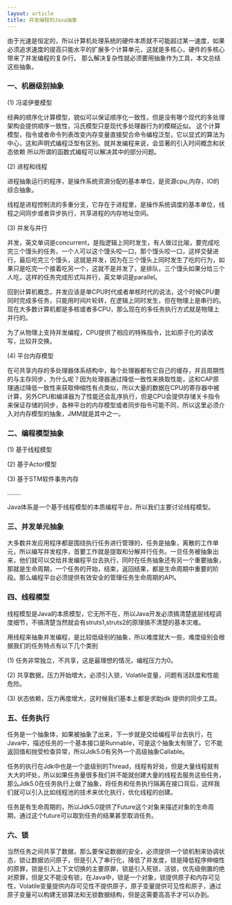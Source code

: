```yaml
---
layout: article
title: 并发编程的Java抽象
---
```


由于光速是恒定的，所以计算机处理系统的硬件本质就不可能超过某一速度，如果必须追求速度的提高只能水平的扩展多个计算单元，这就是多核心，硬件的多核心带来了并发编程的复杂行。
那么解决复杂性就必须要用抽象作为工具，本文总结这些抽象。


### 一、机器级别抽象

(1) 冯诺伊曼模型

经典的顺序化计算模型，貌似可以保证顺序化一致性，但是没有哪个现代的多处理架构会提供顺序一致性，冯氏模型只是现代多处理器行为的模糊近似。
这个计算模型，指令或者命令列表改变内存变量直接契合命令编程泛型，它以显式的算法为中心，这和声明式编程泛型有区别。就并发编程来说，会显著的引入时间概念和状态依赖
所以所谓的函数式编程可以解决其中的部分问题。

(2) 进程和线程

进程抽象运行的程序，是操作系统资源分配的基本单位，是资源cpu,内存，IO的综合抽象。

线程是进程控制流的多重分支，它存在于进程里，是操作系统调度的基本单位，线程之间同步或者异步执行，共享进程的内存地址空间。

(3)  并发与并行

并发，英文单词是concurrent，是指逻辑上同时发生，有人做过比喻，要完成吃完三个馒头的任务，一个人可以这个馒头咬一口，那个馒头咬一口，这样交替进行，最后吃完三个馒头，这就是并发，因为在三个馒头上同时发生了吃的行为，如果只是吃完一个接着吃另一个，这就不是并发了，是排队，三个馒头如果分给三个人吃，这样的任务完成形式叫并行，英文单词是parallel。

回到计算机概念，并发应该是单CPU时代或者单核时代的说法，这个时候CPU要同时完成多任务，只能用时间片轮转，在逻辑上同时发生，但在物理上是串行的。现在大多数计算机都是多核或者多CPU，那么现在的多任务执行方式就是物理上并行的。

为了从物理上支持并发编程，CPU提供了相应的特殊指令，比如原子化的读改写，比较并交换。

(4) 平台内存模型  

在可共享内存的多处理器体系结构中，每个处理器都有它自己的缓存，并且周期性的与主存同步，为什么呢？因为处理器通过降低一致性来换取性能，这和CAP原理通过降低一致性来获取伸缩性有点类似，所以大量的数据在CPU的寄存器中被计算，另外CPU和编译器为了性能还会乱序执行，但是CPU会提供存储关卡指令来保证存储的同步，各种平台的内存模型或者同步指令可能不同，所以这里必须介入对内存模型的抽象，JMM就是其中之一。

### 二、编程模型抽象

(1) 基于线程模型

(2) 基于Actor模型

(3) 基于STM软件事务内存

........

Java体系是一个基于线程模型的本质编程平台，所以我们主要讨论线程模型。

### 三、并发单元抽象

大多数并发应用程序都是围绕执行任务进行管理的，任务是抽象，离散的工作单元，所以编写并发程序，首要工作就是提取和分解并行任务。一旦任务被抽象出来，他们就可以交给并发编程平台去执行，同时在任务抽象还有另一个重要抽象，那就是生命周期，一个任务的开始，结束，返回结果，都是生命周期中重要的阶段。那么编程平台必须提供有效安全的管理任务生命周期的API。

### 四、线程模型

线程模型是Java的本质模型，它无所不在，所以Java开发必须搞清楚底层线程调度细节，不搞清楚当然就会有struts1,struts2的原理搞不清楚的基本灾难。

用线程来抽象并发编程，是比较低级别的抽象，所以难度就大一些，难度级别会根据我们的任务特点有以下几个类别

(1) 任务非常独立，不共享，这是最理想的情况，编程压力为0。

(2) 共享数据，压力开始增大，必须引入锁，Volatile变量，问题有活跃度和性能危险。

(3) 状态依赖，压力再度增大，这时候我们基本上都是求助jdk 提供的同步工具。

### 五、任务执行

任务是一个抽象体，如果被抽象了出来，下一步就是交给编程平台去执行，在Java中，描述任务的一个基本接口是Runnable，可是这个抽象太有限了，它不能返回值和抛受检查异常，所以Jdk5.0有另外一个高级抽象Callable。

任务的执行在Jdk中也是一个底级别的Thread，线程有好处，但是大量线程就有大大的坏处，所以如果任务量很多我们并不能就创建大量的线程去服务这些任务，那么Jdk5.0在任务执行上做了抽象，将任务和任务执行隔离在接口背后，这样我们就可以引入比如线程池的技术来优化执行，优化线程的创建。

任务是有生命周期的，所以Jdk5.0提供了Future这个对象来描述对象的生命周期，通过这个future可以取到任务的结果甚至取消任务。

### 六、锁

当然任务之间共享了数据，那么要保证数据的安全，必须提供一个锁机制来协调状态，锁让数据访问原子，但是引入了串行化，降低了并发度，锁是降低程序伸缩性的原罪，锁是引入上下文切换的主要原罪，锁是引入死锁，活锁，优先级倒置的绝对原罪，但是又不能没有锁，在Java中，锁是一个对象，锁提供原子和内存可见性，Volatile变量提供内存可见性不提供原子，原子变量提供可见性和原子，通过原子变量可以构建无锁算法和无锁数据结构，但是这需要高高手才可以办到。
